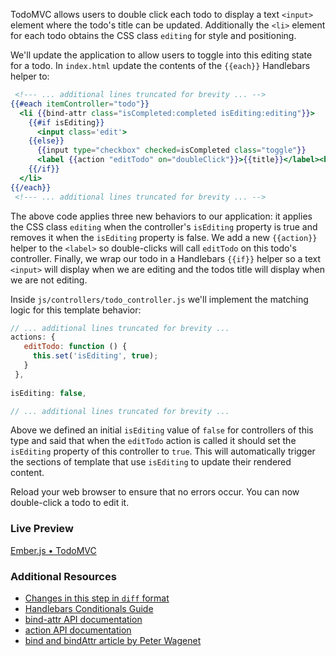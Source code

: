 TodoMVC allows users to double click each todo to display a text `<input>` element where the todo's title can be updated. Additionally the `<li>` element for each todo obtains the CSS class `editing` for style and positioning.

We'll update the application to allow users to toggle into this editing state for a todo. In `index.html` update the contents of the `{{each}}` Handlebars helper to:

```handlebars
 <!--- ... additional lines truncated for brevity ... -->
{{#each itemController="todo"}}
  <li {{bind-attr class="isCompleted:completed isEditing:editing"}}>
    {{#if isEditing}}
      <input class='edit'>
    {{else}}
      {{input type="checkbox" checked=isCompleted class="toggle"}}
      <label {{action "editTodo" on="doubleClick"}}>{{title}}</label><button class="destroy"></button>
    {{/if}}
  </li>
{{/each}}
 <!--- ... additional lines truncated for brevity ... -->
```

The above code applies three new behaviors to our application: it applies the CSS class `editing` when the controller's `isEditing` property is true and removes it when the `isEditing` property is false. We add a new `{{action}}` helper to the `<label>` so double-clicks will call `editTodo` on 
this todo's controller. Finally, we wrap our todo in a Handlebars `{{if}}` helper so a text `<input>` will display when we are editing and the todos title will display when we are not editing.

Inside `js/controllers/todo_controller.js` we'll implement the matching logic for this template behavior:

```javascript
// ... additional lines truncated for brevity ...
actions: {
   editTodo: function () {
     this.set('isEditing', true);
   }
 },
 
isEditing: false,

// ... additional lines truncated for brevity ...
```

Above we defined an initial `isEditing` value of `false` for controllers of this type and said that when the `editTodo` action is called it should set the `isEditing` property of this controller to `true`.  This will automatically trigger the sections of template that use `isEditing` to update their rendered content.

Reload your web browser to ensure that no errors occur. You can now double-click a todo to edit it.

### Live Preview
<a class="jsbin-embed" href="http://jsbin.com/usiXemu/1/embed?live">Ember.js • TodoMVC</a><script src="http://static.jsbin.com/js/embed.js"></script>
  
### Additional Resources

  * [Changes in this step in `diff` format](https://github.com/emberjs/quickstart-code-sample/commit/616bc4f22900bbaa2bf9bdb8de53ba41209d8cc0)
  * [Handlebars Conditionals Guide](/guides/templates/conditionals)
  * [bind-attr API documentation](/api/classes/Ember.Handlebars.helpers.html#method_bind-attr)
  * [action API documentation](/api/classes/Ember.Handlebars.helpers.html#method_action)
  * [bind and bindAttr article by Peter Wagenet](http://www.emberist.com/2012/04/06/bind-and-bindattr.html)
